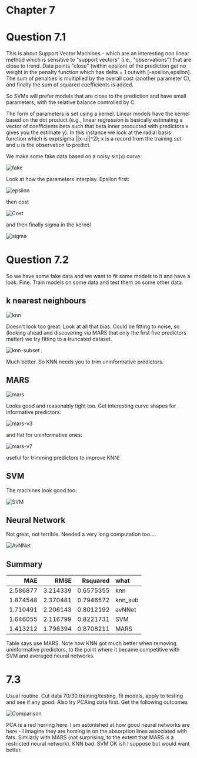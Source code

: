 # Chapter 7

# Question 7.1

This is about Support Vector Machines - which are an interesting non linear method which is sensitive to "support vectors" (i.e., "observations") that are close to trend. Data points "close" (within epsilon) of the prediction get no weight in the penalty function which has delta = 1 outwith [-epsilon,epsilon]. The sum of penalties is multiplied by the overall cost (another parameter C), and finally the sum of squared coefficients is added.

So SVMs will prefer models that are close to the prediction and have small parameters, with the relative balance controlled by C. 

The form of parameters is set using a kernel. Linear models have the kernel based on the dot product (e.g., linear regression is basically estimating a vector of coefficients beta such that beta inner producted with predictors x gives you the estimate y). In this instance we look at the radial basis function which is exp(sigma ||x-u||^2); x is a record from the training set and u is the observation to predict. 

We make some fake data based on a noisy sin(x) curve:

![fake](7.1/simPlot.png)

Look at how the parameters interplay. Epsilon first:

![epsilon](7.1/svm-e-inv.png)

then cost

![Cost](7.1/svm-c-inv.png)

and then finally sigma in the kernel

![sigma](7.1/svm-s-inv.png)

# Question 7.2 

So we have some fake data and we want to fit some models to it and have a look. Fine. Train models on some data and test them on some other data. 

## k nearest neighbours

![knn](7.2/knn-pred-plot.png)

Doesn't look too great. Look at all that bias. Could be fitting to noise, so (looking ahead and discovering via MARS that only the first five predictors matter) we try fitting to a truncated dataset.

![knn-subset](7.2/knn-subset-pred-plot.png)

Much better. So KNN needs you to trim uninformative predictors. 

## MARS

![mars](7.2/mars-pred-plot.png)

Looks good and reasonably tight too. Get interesting curve shapes for informative predictors:

![mars-v3](7.2/mars-var-3.png)

and flat for uninformative ones: 

![mars-v7](7.2/mars-var-7.png)

useful for trimming predictors to improve KNN!

## SVM

The machines look good too:

![SVM](7.2/svm-pred-plot.png)

## Neural Network

Not great, not terrible. Needed a very long computation too.... 

![AvNNet](7.2/av-nnet-pred-plot.png)

## Summary

|      MAE|     RMSE|  Rsquared|what    |
|--------:|--------:|---------:|:-------|
| 2.586877| 3.214339| 0.6575355|knn     |
| 1.874548| 2.370481| 0.7946572|knn_sub |
| 1.710491| 2.206143| 0.8012192|avNNet  |
| 1.646055| 2.116799| 0.8221731|SVM     |
| 1.413212| 1.798394| 0.8708211|MARS    |

Table says use MARS. Note how KNN got much better when removing uninformative predictors, to the point where it became competitive with SVM and averaged neural networks. 

# 7.3 

Usual routine. Cut data 70/30 training/testing, fit models, apply to testing and see if any good. Also try PCAing data first. Get the following outcomes 

![Comparison](7.3/comparison.png)

PCA is a red herring here. I am astonished at how good neural networks are here - I imagine they are homing in on the absorption lines associated with fats. Similarly with MARS (not surprising, to the extent that MARS is a restricted neural network). KNN bad. SVM OK ish I suppose but would want better.
